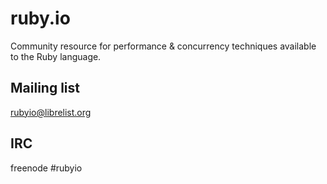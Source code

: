 # ruby.io

Community resource for performance & concurrency techniques available to the Ruby language.

## Mailing list

rubyio@librelist.org

## IRC

freenode #rubyio
